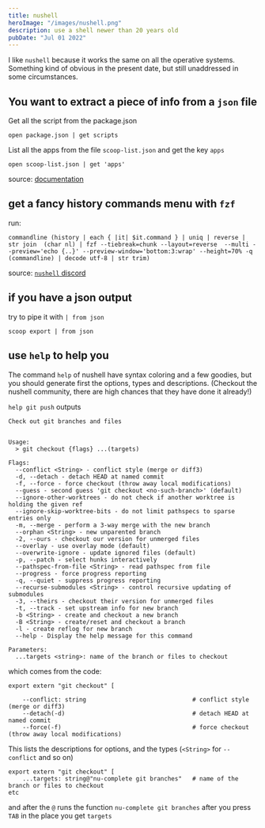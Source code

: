 ```yaml
---
title: nushell
heroImage: "/images/nushell.png"
description: use a shell newer than 20 years old
pubDate: "Jul 01 2022"
---
```


I like `nushell` because it works the same on all the operative systems. Something kind of obvious in the present date, but still unaddressed in some circumstances.

## You want to extract a piece of info from a `json` file

Get all the script from the package.json

```
open package.json | get scripts
```

List all the apps from the file `scoop-list.json` and get the key `apps`

```
open scoop-list.json | get 'apps'
```

source: [documentation](https://www.nushell.sh/book/loading_data.html#opening-files)

## get a fancy history commands menu with `fzf`

run:

```
commandline (history | each { |it| $it.command } | uniq | reverse | str join  (char nl) | fzf --tiebreak=chunk --layout=reverse  --multi --preview='echo {..}' --preview-window='bottom:3:wrap' --height=70% -q (commandline) | decode utf-8 | str trim)
```

source: [`nushell` discord](https://discord.com/channels/601130461678272522/615253963645911060/1093077154473975868)

## if you have a json output

try to pipe it with `| from json`
```
scoop export | from json
```

## use `help` to help you

The command `help` of nushell have syntax coloring and a few goodies, but you should generate first the options, types and descriptions. (Checkout the nushell community, there are high chances that they have done it already!)

`help git push` outputs
```
Check out git branches and files


Usage:
  > git checkout {flags} ...(targets)

Flags:
  --conflict <String> - conflict style (merge or diff3)
  -d, --detach - detach HEAD at named commit
  -f, --force - force checkout (throw away local modifications)
  --guess - second guess 'git checkout <no-such-branch>' (default)
  --ignore-other-worktrees - do not check if another worktree is holding the given ref
  --ignore-skip-worktree-bits - do not limit pathspecs to sparse entries only
  -m, --merge - perform a 3-way merge with the new branch
  --orphan <String> - new unparented branch
  -2, --ours - checkout our version for unmerged files
  --overlay - use overlay mode (default)
  --overwrite-ignore - update ignored files (default)
  -p, --patch - select hunks interactively
  --pathspec-from-file <String> - read pathspec from file
  --progress - force progress reporting
  -q, --quiet - suppress progress reporting
  --recurse-submodules <String> - control recursive updating of submodules
  -3, --theirs - checkout their version for unmerged files
  -t, --track - set upstream info for new branch
  -b <String> - create and checkout a new branch
  -B <String> - create/reset and checkout a branch
  -l - create reflog for new branch
  --help - Display the help message for this command

Parameters:
  ...targets <string>: name of the branch or files to checkout
```

which comes from the code:

```
export extern "git checkout" [

    --conflict: string                              # conflict style (merge or diff3)
    --detach(-d)                                    # detach HEAD at named commit
    --force(-f)                                     # force checkout (throw away local modifications)
```
This lists the descriptions for options, and the types (`<String>` for `--conflict` and so on)

```
export extern "git checkout" [
    ...targets: string@"nu-complete git branches"   # name of the branch or files to checkout
etc
```

and after the `@` runs the function `nu-complete git branches` after you press `TAB` in the place you get `targets`


